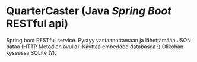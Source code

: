 # QuarterCaster (Java <i>Spring Boot</i> RESTful api)

Spring boot RESTful service. Pystyy vastaanottamaan ja lähettämään JSON dataa (HTTP Metodien avulla).
Käyttää embedded databasea :) Olikohan kyseessä SQLite (?). 
